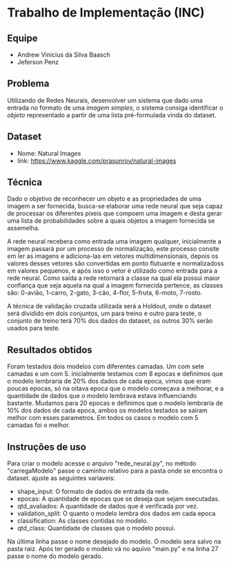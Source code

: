 # Trabalho de Implementação (INC)

## Equipe

 * Andrew Vinicius da Silva Baasch
 * Jeferson Penz

## Problema
 Utilizando de Redes Neurais, desenvolver um sistema que dado uma entrada no formato de uma *imagem simples*, o sistema consiga identificar o *objeto* representado a partir de uma lista pré-formulada vinda do dataset.

## Dataset
 - Nome: Natural Images
 - link: https://www.kaggle.com/prasunroy/natural-images

## Técnica  
 Dado o objetivo de reconhecer um objeto e as propriedades de uma imagem a ser fornecida, busca-se elaborar uma rede neural que seja capaz de processar os diferentes pixeis que compoem uma imagem e desta gerar uma lista de probabilidades sobre a quais objetos a imagem fornecida se assemelha.

 A rede neural recebera como entrada uma imagem qualquer, inicialmente a imagem passará por um processo de normalização, este processo consite em ler as imagens e adiciona-las em vetores multidimensionais, depois os valores desses vetores são convertidas em ponto flutuante e normalizadoss em valores pequenos, e após isso o vetor é utilizado como entrada para a rede neural. Como saída a rede retornará a classe na qual ela possui maior confiança que seja aquela na qual a imagem fornecida pertence, as classes são: 0-avião, 1-carro, 2-gato, 3-cão, 4-flor, 5-fruta, 6-moto, 7-rosto.

 A técnica de validação cruzada utilizada será a Holdout, onde o dataset será dividido em dois conjuntos, um para treino e outro para teste, o conjunto de treino terá 70% dos dados do dataset, os outros 30% serão usados para teste.

## Resultados obtidos
Foram testados dois modelos com diferentes camadas. Um com sete camadas e um com 5. inicialmente testamos com 8 epocas e definimos que o modelo lembraria de 20% dos dados de cada epoca, vimos que eram poucas epocas, só na oitava epoca que o modelo começava a melhorar, e a quantidade de dados que o modelo lembrava estava influenciando bastante. Mudamos para 20 epocas e definimos que o modelo lembraria de 10% dos dados de cada epoca, ambos os modelos testados se sairam melhor com esses parametros. Em todos os casos o modelo com 5 camadas foi o melhor.

## Instruções de uso

 Para criar o modelo acesse o arquivo "rede_neural.py", no método "carregaModelo" passe o caminho relativo para a pasta onde se encontra o dataset. ajuste as seguintes variaveis:
- shape_input: O formato de dados de entrada da rede.
- epocas: A quantidade de epocas que se deseja que sejam executadas.
- qtd_avaliados: A quantidade de dados que é verificada por vez.
- validation_split: O quanto o modelo lembra dos dados em cada epoca
- classification: As classes contidas no modelo.
- qtd_class: Quantidade de classes que o modelo possui.

 Na última linha passe o nome desejado do modelo. O modelo sera salvo na pasta raiz. Após ter gerado o modelo vá no aquivo "main.py" e na linha 27 passe o nome do modelo gerado.

 

